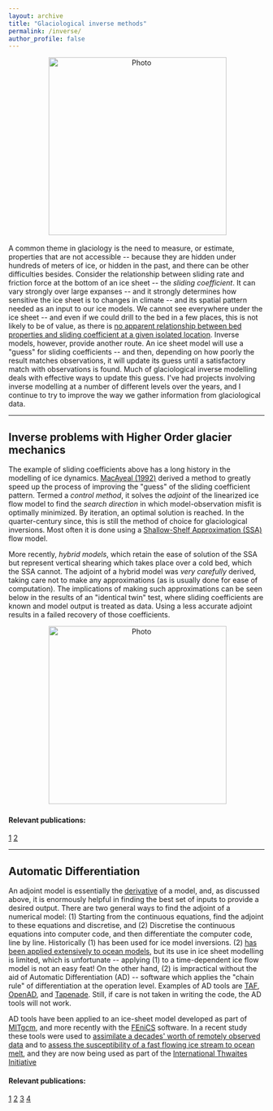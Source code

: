 ```yaml
---
layout: archive
title: "Glaciological inverse methods"
permalink: /inverse/
author_profile: false
---
```


<p align="center">
  <img src="https://dngoldberg.github.io/files/inv_cartoon.png?raw=true" alt="Photo" style="width: 350px;"/>
</p>

A common theme in glaciology is the need to measure, or estimate, properties that are not accessible -- because they are hidden under hundreds of meters of ice, or hidden in the past, and there can be other difficulties besides. Consider the relationship between sliding rate and friction force at the bottom of an ice sheet -- the <i>sliding coefficient</i>. It can vary strongly over large expanses -- and it strongly determines how sensitive the ice sheet is to changes in climate -- and its spatial pattern needed as an input to our ice models. We cannot see everywhere under the ice sheet -- and even if we could drill to the bed in a few places, this is not likely to be of value, as there is [no apparent relationship between bed properties and sliding coefficient at a given isolated location](http://onlinelibrary.wiley.com/doi/10.1002/2017JF004373/abstract). Inverse models, however, provide another route. An ice sheet model will use a "guess" for sliding coefficients -- and then, depending on how poorly the result matches observations, it will update its guess until a satisfactory match with observations is found. Much of glaciological inverse modelling deals with effective ways to update this guess. I've had projects involving inverse modelling at a number of different levels over the years, and I continue to try to improve the way we gather information from glaciological data.

---

## Inverse problems with Higher Order glacier mechanics

The example of sliding coefficients above has a long history in the modelling of ice dynamics. [MacAyeal (1992)](http://geosci.uchicago.edu/pdfs/macayeal/Macayeal_ise.pdf) derived a method to greatly speed up the process of improving the "guess" of the sliding coefficient pattern. Termed a _control method_, it solves the _adjoint_ of the linearized ice flow model to find the _search direction_ in which model-observation misfit is optimally minimized. By iteration, an optimal solution is reached. In the quarter-century since, this is still the method of choice for glaciological inversions. Most often it is done using a [Shallow-Shelf Approximation (SSA)](http://www.antarcticglaciers.org/glaciers-and-climate/numerical-ice-sheet-models/hierarchy-ice-sheet-models-introduction/#SECTION_6) flow model.

More recently, _hybrid models_, which retain the ease of solution of the SSA but represent vertical shearing which takes place over a cold bed, which the SSA cannot. The adjoint of a hybrid model was _very carefully_ derived, taking care not to make any approximations (as is usually done for ease of computation). The implications of making such approximations can be seen below in the results of an "identical twin" test, where sliding coefficients are known and model output is treated as data. Using a less accurate adjoint results in a failed recovery of those coefficients.

<p align="center">
  <img src="https://dngoldberg.github.io/files/inverted_profile.png?raw=true" alt="Photo" style="width: 350px;"/>
</p>

#### Relevant publications:
[1](https://dngoldberg.github.io/publications#GoldbergHyb)
[2](https://dngoldberg.github.io/publications#GoldbergHybInv)

---

## Automatic Differentiation

An adjoint model is essentially the [derivative](https://en.wikipedia.org/wiki/Jacobian_matrix_and_determinant) of a model, and, as discussed above, it is enormously helpful in finding the best set of inputs to provide a desired output. There are two general ways to find the adjoint of a numerical model: (1) Starting from the continuous equations, find the adjoint to these equations and discretise, and (2) Discretise the continuous equations into computer code, and then differentiate the computer code, line by line. Historically (1) has been used for ice model inversions. (2) [has been applied extensively to ocean models](http://www.ecco-group.org/), but its use in ice sheet modelling is limited, which is unfortunate -- applying (1) to a time-dependent ice flow model is not an easy feat! On the other hand, (2) is impractical without the aid of Automatic Differentiation (AD) -- software which applies the "chain rule" of differentiation at the operation level. Examples of AD tools are [TAF](http://www.fastopt.com/products/taf/taf.shtml), [OpenAD](http://www.mcs.anl.gov/OpenAD/), and [Tapenade](https://www-sop.inria.fr/tropics/tapenade.html). Still, if care is not taken in writing the code, the AD tools will not work.

AD tools have been applied to an ice-sheet model developed as part of [MITgcm](https://mitgcm.readthedocs.io/en/latest/phys_pkgs/streamice.html), and more recently with the [FEniCS](https://fenicsproject.org/) software. In a recent study these tools were used to [assimilate a decades' worth of remotely observed data](https://dngoldberg.github.io/publications#Goldberg2015) and to [assess the susceptibility of a fast flowing ice stream to ocean melt](https://dngoldberg.github.io/publications#Goldberg2019), and they are now being used as part of the [International Thwaites Initiative](https://thwaitesglacier.org/projects/prophet)

#### Relevant publications:
[1](https://dngoldberg.github.io/publications#GoldbergHeim2013)
[2](https://dngoldberg.github.io/publications#Goldberg2015)
[3](https://dngoldberg.github.io/publications#Goldberg2016)
[4](https://dngoldberg.github.io/publications#Goldberg2019)



